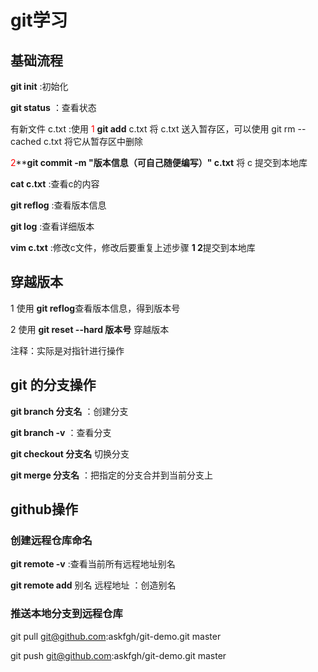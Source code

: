 # git学习

## 基础流程

**git init** :初始化

**git status** ：查看状态

有新文件 c.txt :使用 <font color='red'>1</font> **git add** c.txt 将 c.txt 送入暂存区，可以使用 git rm --cached c.txt 将它从暂存区中删除

<font color='red'>2</font>****git commit -m "版本信息（可自己随便编写）" c.txt** 将 c 提交到本地库

**cat c.txt** :查看c的内容

**git reflog** :查看版本信息

**git log** :查看详细版本

**vim c.txt** :修改c文件，修改后要重复上述步骤 **1 2**提交到本地库

## 穿越版本

1 使用 **git reflog**查看版本信息，得到版本号

2 使用 **git reset --hard 版本号** 穿越版本

注释：实际是对指针进行操作

## git 的分支操作

 **git branch 分支名** ：创建分支

**git branch -v** ：查看分支

**git checkout 分支名** 切换分支

**git merge 分支名** ：把指定的分支合并到当前分支上

## github操作

### 创建远程仓库命名

**git remote -v** :查看当前所有远程地址别名

**git remote add** 别名 远程地址 ：创造别名

### 推送本地分支到远程仓库

git pull  git@github.com:askfgh/git-demo.git master

git push git@github.com:askfgh/git-demo.git master
